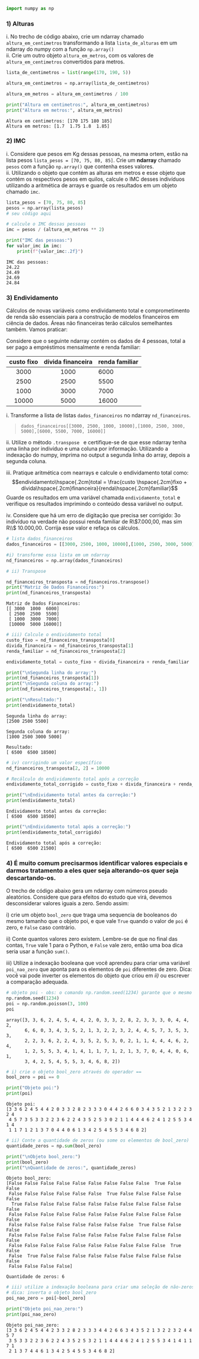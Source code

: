 ```python
import numpy as np
```

### 1) Alturas  
i. No trecho de código abaixo, crie um ndarray chamado ```altura_em_centimetros``` transformando a lista ```lista_de_alturas``` em um ndarray do numpy com a função ```np.array()```  
ii. Crie um outro objeto ```altura_em_metros```, com os valores de ```altura_em_centimetros``` convertidos para metros.


```python
lista_de_centimetros = list(range(170, 190, 5))
```


```python
altura_em_centimetros = np.array(lista_de_centimetros)
```


```python
altura_em_metros = altura_em_centimetros / 100  
```


```python
print("Altura em centimetros:", altura_em_centimetros)
print("Altura em metros:", altura_em_metros)
```

    Altura em centimetros: [170 175 180 185]
    Altura em metros: [1.7  1.75 1.8  1.85]
    

### 2) IMC  
i. Considere que pesos em Kg dessas pessoas, na mesma ortem, estão na lista pesos ```lista_pesos = [70, 75, 80, 85]```. Crie um **ndarray** chamado ```pesos``` com a função ```np.array()``` que contenha esses valores.  
ii. Utilizando o objeto que contém as alturas em metros e esse objeto que contém os respectivos pesos em quilos, calcule o IMC desses indivíduos utilizando a aritmética de arrays e guarde os resultados em um objeto chamado ```imc```.


```python
lista_pesos = [70, 75, 80, 85]
pesos = np.array(lista_pesos)
# seu código aqui

```


```python
# calcule o IMC dessas pessoas
imc = pesos / (altura_em_metros ** 2)

print("IMC das pessoas:")
for valor_imc in imc:
    print(f"{valor_imc:.2f}")

```

    IMC das pessoas:
    24.22
    24.49
    24.69
    24.84
    

### 3) Endividamento

Cálculos de novas variáveis como endividamento total e comprometimento de renda são essenciais para a construção de modelos financeiros em ciência de dados. Áreas não financeiras terão cálculos semelhantes também. Vamos praticar:

Considere que o seguinte ndarray contém os dados de 4 pessoas, total a ser pago a empréstimos mensalmente e renda familiar:

| custo fixo | dívida financeira | renda familiar |
|:----:|:----:|:---|
| 3000  | 1000 | 6000 |
| 2500  | 2500 | 5500 |
| 1000  | 3000 | 7000 |
| 10000 | 5000 | 16000 |

i. Transforme a lista de listas ```dados_financeiros``` no ndarray ```nd_financeiros```.
> ``` dados_financeiros[[3000, 2500, 1000, 10000],[1000, 2500, 3000, 5000],[6000, 5500, 7000, 16000]] ```

ii. Utilize o método ```.transpose ``` e certifique-se de que esse ndarray tenha uma linha por indivíduo e uma coluna por informação. Utilizando a indexação do numpy, imprima no output a segunda linha do array, depois a segunda coluna.

iii. Pratique aritmética com nearrays e calcule o endividamento total como:
$$endividamento\hspace{.2cm}total = \frac{custo \hspace{.2cm}fixo + dívida\hspace{.2cm}financeira}{renda\hspace{.2cm}familiar}$$
Guarde os resultados em uma variável chamada ```endividamento_total``` e verifique os resultados imprimindo o conteúdo dessa variável no output.

iv. Considere que há um erro de digitação que precisa ser corrigido: 3o indivíduo na verdade não possui renda familiar de R\\$7.000,00, mas sim R\\$ 10.000,00. Corrija esse valor e refaça os cálculos.


```python
# lista dados_financeiros
dados_financeiros = [[3000, 2500, 1000, 10000],[1000, 2500, 3000, 5000],[6000, 5500, 7000, 16000]]

#i) transforme essa lista em um ndarray
nd_financeiros = np.array(dados_financeiros)
```


```python
# ii) Transpose

nd_financeiros_transposta = nd_financeiros.transpose()
print("Matriz de Dados Financeiros:")
print(nd_financeiros_transposta)
```

    Matriz de Dados Financeiros:
    [[ 3000  1000  6000]
     [ 2500  2500  5500]
     [ 1000  3000  7000]
     [10000  5000 16000]]
    


```python
# iii) Calcule o endividamento total
custo_fixo = nd_financeiros_transposta[0]
divida_financeira = nd_financeiros_transposta[1]
renda_familiar = nd_financeiros_transposta[2]

endividamento_total = custo_fixo + divida_financeira + renda_familiar
```


```python
print("\nSegunda linha do array:")
print(nd_financeiros_transposta[1])
print("\nSegunda coluna do array:")
print(nd_financeiros_transposta[:, 1])

print("\nResultado:")
print(endividamento_total)
```

    
    Segunda linha do array:
    [2500 2500 5500]
    
    Segunda coluna do array:
    [1000 2500 3000 5000]
    
    Resultado:
    [ 6500  6500 18500]
    


```python
# iv) corrigindo um valor específico
nd_financeiros_transposta[2, 2] = 10000
```


```python
# Recálculo do endividamento total após a correção
endividamento_total_corrigido = custo_fixo + divida_financeira + renda_familiar
```


```python
print("\nEndividamento total antes da correção:")
print(endividamento_total)
```

    
    Endividamento total antes da correção:
    [ 6500  6500 18500]
    


```python
print("\nEndividamento total após a correção:")
print(endividamento_total_corrigido)
```

    
    Endividamento total após a correção:
    [ 6500  6500 21500]
    

### 4) É muito comum precisarmos identificar valores especiais e darmos tratamento a eles quer seja alterando-os quer seja descartando-os. 

O trecho de código abaixo gera um ndarray com números pseudo aleatórios. Considere que para efeitos do estudo que virá, devemos desconsiderar valores iguais a zero. Sendo assim:

i) crie um objeto ```bool_zero``` que traga uma sequencia de booleanos do mesmo tamanho que o objeto poi, e que vale ```True``` quando o valor de ```poi``` é zero, e ```False``` caso contrário.

ii) Conte quantos valores zero existem. Lembre-se de que no final das contas, ```True``` vale 1 para o Python, e ```False``` vale zero, então uma boa dica seria usar a função ```sum()```.

iii) Utilize a indexação booleana que você aprendeu para criar uma variável ```poi_nao_zero``` que aponta para os elementos de ```poi``` diferentes de zero. Dica: você vai pode inverter os elementos do objeto que criou em *ii)* ou escrever a comparação adequada.


```python
# objeto poi - obs: o comando np.random.seed(1234) garante que o mesmo resultado será gerado sempre
np.random.seed(1234)
poi = np.random.poisson(3, 100)
poi
```




    array([3, 3, 6, 2, 4, 5, 4, 4, 2, 0, 3, 3, 2, 8, 2, 3, 3, 3, 0, 4, 4, 2,
           6, 6, 0, 3, 4, 3, 5, 2, 1, 3, 2, 2, 3, 2, 4, 4, 5, 7, 3, 5, 3, 3,
           2, 2, 3, 6, 2, 2, 4, 3, 5, 2, 5, 3, 0, 2, 1, 1, 4, 4, 4, 6, 2, 4,
           1, 2, 5, 5, 3, 4, 1, 4, 1, 1, 7, 1, 2, 1, 3, 7, 0, 4, 4, 0, 6, 1,
           3, 4, 2, 5, 4, 5, 5, 3, 4, 6, 8, 2])




```python
# i) crie o objeto bool_zero através do operador ==
bool_zero = poi == 0
```


```python
print("Objeto poi:")
print(poi)
```

    Objeto poi:
    [3 3 6 2 4 5 4 4 2 0 3 3 2 8 2 3 3 3 0 4 4 2 6 6 0 3 4 3 5 2 1 3 2 2 3 2 4
     4 5 7 3 5 3 3 2 2 3 6 2 2 4 3 5 2 5 3 0 2 1 1 4 4 4 6 2 4 1 2 5 5 3 4 1 4
     1 1 7 1 2 1 3 7 0 4 4 0 6 1 3 4 2 5 4 5 5 3 4 6 8 2]
    


```python
# ii) Conte a quantidade de zeros (ou some os elementos de bool_zero)
quantidade_zeros = np.sum(bool_zero)
```


```python
print("\nObjeto bool_zero:")
print(bool_zero)
print("\nQuantidade de zeros:", quantidade_zeros)
```

    
    Objeto bool_zero:
    [False False False False False False False False False  True False False
     False False False False False False  True False False False False False
      True False False False False False False False False False False False
     False False False False False False False False False False False False
     False False False False False False False False  True False False False
     False False False False False False False False False False False False
     False False False False False False False False False False  True False
     False  True False False False False False False False False False False
     False False False False]
    
    Quantidade de zeros: 6
    


```python
# iii) utilize a indexação booleana para criar uma seleção de não-zeros
# dica: inverta o objeto bool_zero
poi_nao_zero = poi[~bool_zero]

print("Objeto poi_nao_zero:")
print(poi_nao_zero)
```

    Objeto poi_nao_zero:
    [3 3 6 2 4 5 4 4 2 3 3 2 8 2 3 3 3 4 4 2 6 6 3 4 3 5 2 1 3 2 2 3 2 4 4 5 7
     3 5 3 3 2 2 3 6 2 2 4 3 5 2 5 3 2 1 1 4 4 4 6 2 4 1 2 5 5 3 4 1 4 1 1 7 1
     2 1 3 7 4 4 6 1 3 4 2 5 4 5 5 3 4 6 8 2]
    
